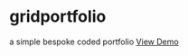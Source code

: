 # gridportfolio
a simple bespoke coded portfolio
[View Demo](https://marisumidamiyashiro.github.io/gridportfolio/)